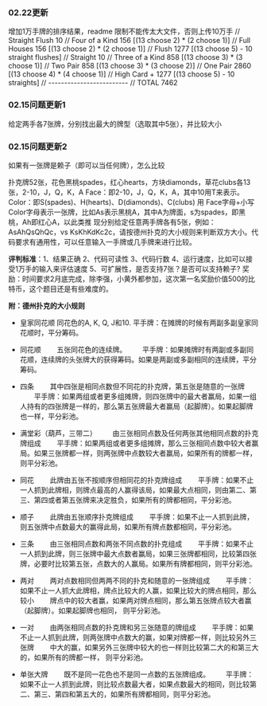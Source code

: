 ### 02.22更新
增加1万手牌的排序结果，readme 限制不能传太大文件，否则上传10万手
// Straight Flush 10 
// Four of a Kind 156 [(13 choose 2) * (2 choose 1)]
// Full Houses 156 [(13 choose 2) * (2 choose 1)]
// Flush 1277 [(13 choose 5) - 10 straight flushes]
// Straight 10 
// Three of a Kind 858 [(13 choose 3) * (3 choose 1)]
// Two Pair 858 [(13 choose 3) * (3 choose 2)]
// One Pair 2860 [(13 choose 4) * (4 choose 1)]
// High Card + 1277 [(13 choose 5) - 10 straights]
// -------------------------
// TOTAL 7462

### 02.15问题更新1
给定两手各7张牌，分别找出最大的牌型（选取其中5张），并比较大小
### 02.15问题更新2
如果有一张牌是赖子（即可以当任何牌），怎么比较

扑克牌52张，花色黑桃spades，红心hearts，方块diamonds，草花clubs各13张，2-10，J，Q，K，A
Face：即2-10，J，Q，K，A，其中10用T来表示。
Color：即S(spades)、H(hearts)、D(diamonds)、C(clubs)
用 Face字母+小写Color字母表示一张牌，比如As表示黑桃A，其中A为牌面，s为spades，即黑桃，Ah即红心A，以此类推
现分别给定任意两手牌各有5张，例如：AsAhQsQhQc，vs KsKhKdKc2c，请按德州扑克的大小规则来判断双方大小。代码要求有通用性，可以任意输入一手牌或几手牌来进行比较。

**评判标准**：1、结果正确 2、代码可读性 3、代码行数 4、运行速度，比如可以接受1万手的输入来评估速度 5、可扩展性，是否支持7张？是否可以支持赖子?
奖励：时间要求2月底完成，除李强，小黄外都参加，这次第一名奖励价值500的比特币，这个题目还是有些难度的。

**附：德州扑克的大小规则**

- 皇家同花顺
    同花色的A, K, Q, J和10.
    平手牌：在摊牌的时候有两副多副皇家同花顺时，平分筹码。

- 同花顺
　　五张同花色的连续牌。
　　平手牌：如果摊牌时有两副或多副同花顺，连续牌的头张牌大的获得筹码。如果是两副或多副相同的连续牌，平分筹码。

- 四条
　　其中四张是相同点数但不同花的扑克牌，第五张是随意的一张牌
　　平手牌：如果两组或者更多组摊牌，则四张牌中的最大者赢局，如果一组人持有的四张牌是一样的，那么第五张牌最大者赢局（起脚牌）。如果起脚牌也一样，平分彩池。

- 满堂彩（葫芦，三带二）
　　由三张相同点数及任何两张其他相同点数的扑克牌组成
　　平手牌：如果两组或者更多组摊牌，那么三张相同点数中较大者赢局。如果三张牌都一样，则两张牌中点数较大者赢局，如果所有的牌都一样，则平分彩池。

- 同花
　　此牌由五张不按顺序但相同花的扑克牌组成
　　平手牌：如果不止一人抓到此牌相，则牌点最高的人赢得该局，如果最大点相同，则由第二、第三、第四或者第五张牌来决定胜负，如果所有的牌都相同，平分彩池。

- 顺子
　　此牌由五张顺序扑克牌组成
　　平手牌：如果不止一人抓到此牌，则五张牌中点数最大的赢得此局，如果所有牌点数都相同，平分彩池。

- 三条
　　由三张相同点数和两张不同点数的扑克组成
　　平手牌：如果不止一人抓到此牌，则三张牌中最大点数者赢局，如果三张牌都相同，比较第四张牌，必要时比较第五张，点数大的人赢局。如果所有牌都相同，则平分彩池。

- 两对
　　两对点数相同但两两不同的扑克和随意的一张牌组成
　　平手牌：如果不止一人抓大此牌相，牌点比较大的人赢，如果比较大的牌点相同，那么较小
　　牌点中的较大者赢，如果两对牌点相同，那么第五张牌点较大者赢（起脚牌）。如果起脚牌也相同，
则平分彩池。

- 一对
　　由两张相同点数的扑克牌和另三张随意的牌组成
　　平手牌：如果不止一人抓到此牌，则两张牌中点数大的赢，如果对牌都一样，则比较另外三张牌
　　中大的赢，如果另外三张牌中较大的也一样则比较第二大的和第三大的，如果所有的牌都一样，
则平分彩池。

- 单张大牌
　　既不是同一花色也不是同一点数的五张牌组成。
　　平手牌：如果不止一人抓到此牌，则比较点数最大者，如果点数最大的相同，则比较第二、第三、第四和第五大的，如果所有牌都相同，则平分彩池。
